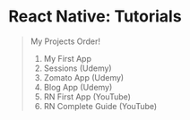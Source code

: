 # React Native: Tutorials
> My Projects Order!
>   1. My First App
>   2. Sessions (Udemy)
>   3. Zomato App (Udemy)
>   4. Blog App (Udemy)
>   5. RN First App (YouTube)
>   6. RN Complete Guide (YouTube) 